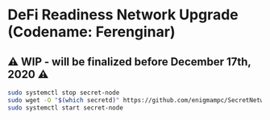 # DeFi Readiness Network Upgrade (Codename: Ferenginar)

## :warning: WIP - will be finalized before December 17th, 2020 :warning:

```bash
sudo systemctl stop secret-node
sudo wget -O "$(which secretd)" https://github.com/enigmampc/SecretNetwork/releases/download/v1.0.4/secretd
sudo systemctl start secret-node
```
